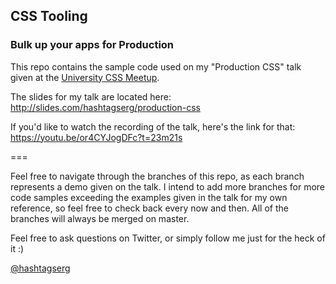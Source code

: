 ## CSS Tooling
### Bulk up your apps for Production

This repo contains the sample code used on my "Production CSS" talk given at the [University CSS Meetup](www.meetup.com/University-CSS-Meetup).

The slides for my talk are located here:
http://slides.com/hashtagserg/production-css

If you'd like to watch the recording of the talk, here's the link for that:
https://youtu.be/or4CYJogDFc?t=23m21s

===

Feel free to navigate through the branches of this repo, as each branch represents a demo given on the talk. I intend to add more branches for more code samples exceeding the examples given in the talk for my own reference, so feel free to check back every now and then. All of the branches will always be merged on master.

Feel free to ask questions on Twitter, or simply follow me just for the heck of it :)

[@hashtagserg](https://twitter.com/hashtagserg)
